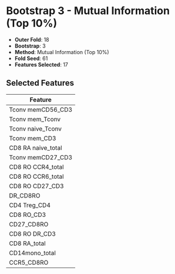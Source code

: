 # Bootstrap 3 - Mutual Information (Top 10%)

- **Outer Fold**: 18
- **Bootstrap**: 3
- **Method**: Mutual Information (Top 10%)
- **Fold Seed**: 61
- **Features Selected**: 17

## Selected Features

| Feature |
|---------|
| Tconv memCD56_CD3 |
| Tconv mem_Tconv |
| Tconv naive_Tconv |
| Tconv mem_CD3 |
| CD8 RA naive_total |
| Tconv memCD27_CD3 |
| CD8 RO CCR4_total |
| CD8 RO CCR6_total |
| CD8 RO CD27_CD3 |
| DR_CD8RO |
| CD4 Treg_CD4 |
| CD8 RO_CD3 |
| CD27_CD8RO |
| CD8 RO DR_CD3 |
| CD8 RA_total |
| CD14mono_total |
| CCR5_CD8RO |
